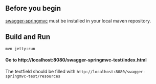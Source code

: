 ## Before you begin

[swagger-springmvc](https://github.com/martypitt/swagger-springmvc) must be installed in your local maven repository.

## Build and Run

```shell
mvn jetty:run
```

#### Go to http://localhost:8080/swagger-springmvc-test/index.html

The textfield should be filled with `http://localhost:8080/swagger-springmvc-test/resources` 

